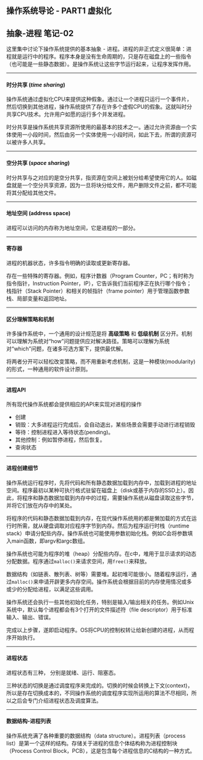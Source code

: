 ## 操作系统导论 - PART1 虚拟化

## 抽象-进程 笔记-02

这里集中讨论下操作系统提供的基本抽象 - 进程。进程的非正式定义很简单：进程就是运行中的程序。程序本身是没有生命周期的，只是存在磁盘上的一些指令（也可能是一些静态数据）。是操作系统让这些字节运行起来，让程序发挥作用。

---

#### 时分共享 ($time$ $sharing$)

操作系统通过虚拟化CPU来提供这种假象。通过让一个进程只运行一个事件片，然后切换到其他进程，操作系统提供了存在许多个虚假CPU的假象。这就叫时分共享CPU技术。允许用户如愿的运行多个并发进程。

时分共享是操作系统共享资源所使用的最基本的技术之一。通过允许资源由一个实体使用一小段时间，然后由另一个实体使用一小段时间，如此下去，所谓的资源可以被许多人共享。

---

#### 空分共享 ($space$ $sharing$)

时分共享与之对应的是空分共享，指资源在空间上被划分给希望使用它的人。如磁盘就是一个空分共享资源，因为一旦将块分给文件，用户删除文件之前，都不可能将其分配给其他文件。

---

#### 地址空间 (address space)

进程可以访问的内存称为地址空间，它是进程的一部分。

---

#### 寄存器

进程的机器状态，许多指令明确的读取或更新寄存器。

存在一些特殊的寄存器。例如，程序计数器（Program Counter，PC；有时称为指令指针，Instruction Pointer，IP），它告诉我们当前程序正在执行哪个指令；栈指针（Stack Pointer）和相关的帧指针（frame pointer）用于管理函数参数栈、局部变量和返回地址。

---

#### 区分理解策略和机制

许多操作系统中，一个通用的设计规范是将 **高级策略** 和 **低级机制** 区分开。机制可以理解为系统对“how”问题提供应对解决路径。策略可以理解为系统对“which”问题，在诸多可选方案下，提供最优解。

将两者分开可以轻松改变策略，而不用重新考虑机制，这是一种模块(modularity)的形式，一种通用的软件设计原则。

---

#### 进程API

所有现代操作系统都会提供相应的API来实现对进程的操作

+   创建
+   销毁：大多进程运行完成后，会自动退出，某些场景会需要手动进行进程销毁
+   等待：控制进程进入等待状态(pending)。
+   其他控制：例如暂停进程，然后恢复。
+   查询状态

---

#### 进程创建细节

操作系统运行程序时，先将代码和所有静态数据加载到内存中，加载到进程的地址空间。程序最初以某种可执行格式驻留在磁盘上（disk或基于内存的SSD上）。因此，将程序和静态数据加载到内存中的过程，需要操作系统从磁盘读取这些字节，并将它们放在内存中的某处。

将程序的代码和静态数据加载到内存，在现代操作系统用的都是懒加载的方式在运行时所需，就从硬盘调取对应程序字节到内存。然后为程序运行时栈（runtime stack）申请分配些内存。操作系统也可能使用参数初始化栈。例如C会将参数填入main函数，即argv和argc数组。

操作系统也可能为程序的堆（heap）分配些内存。在c中，堆用于显示请求的动态分配数据。程序通过``malloc()``来请求空间，用``free()``来释放。

数据结构（如链表、散列表、树等）需要堆。起初堆可能很小。随着程序运行，通过``malloc()``来申请开辟更多内存空间。操作系统会根据目前的内存使用情况或多或少的分配给进程，以满足这些调用。

操作系统还会执行一些其他初始化任务，特别是输入/输出相关的任务。例如Unix系统中，默认每个进程都会有3个打开的文件描述符（file descriptor）用于标准输入、输出、错误。

完成以上步骤，遂即启动程序。OS将CPU的控制权转让给新创建的进程，从而程序开始执行。

---

#### 进程状态

进程状态有三种， 分别是就绪、运行、阻塞态。

三种状态的切换是通过调度程序来完成的。切换的时候会转换上下文(context)，所以是存在切换成本的，不同操作系统的调度程序实现所运用的算法不尽相同，所以之后会专门介绍进程状态及调度算法。

---

#### 数据结构-进程列表

操作系统充满了各种重要的数据结构（data structure）。进程列表（process list）是第一个这样的结构。存储关于进程的信息个体结构称为进程控制块（Process Control Block，PCB），这是包含每个进程信息的C结构的一种方式。
